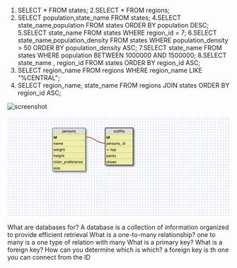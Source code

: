1. SELECT * FROM states; 
2.SELECT * FROM regions;
3. SELECT population,state_name FROM states;
4.SELECT state_name,population FROM states ORDER BY population DESC;
5.SELECT state_name FROM states WHERE region_id = 7;
6.SELECT state_name,population_density FROM states WHERE population_density > 50 ORDER BY population_density ASC;
7.SELECT state_name FROM states WHERE population BETWEEN 1000000 AND 1500000;
8.SELECT state_name , region_id FROM states ORDER BY region_id ASC;
9. SELECT region_name FROM regions WHERE region_name LIKE "%CENTRAL";
10. SELECT region_name, state_name FROM regions JOIN states ORDER BY region_id ASC;

![screenshot](state_regions.png)

![screenshot](persons_outfits.png)


What are databases for?
A database is a collection of information organized  to provide efficient retrieval
What is a one-to-many relationship?
one to many is a one type of relation with many 
What is a primary key? What is a foreign key? How can you determine which is which?
a foreign key is th one you can connect from the ID
